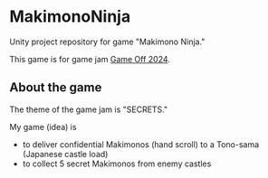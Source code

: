 # MakimonoNinja

Unity project repository for game "Makimono Ninja."

This game is for game jam [Game Off 2024](https://itch.io/jam/game-off-2024).

## About the game

The theme of the game jam is "SECRETS."

My game (idea) is

- to deliver confidential Makimonos (hand scroll) to a Tono-sama (Japanese castle load)
- to collect 5 secret Makimonos from enemy castles
